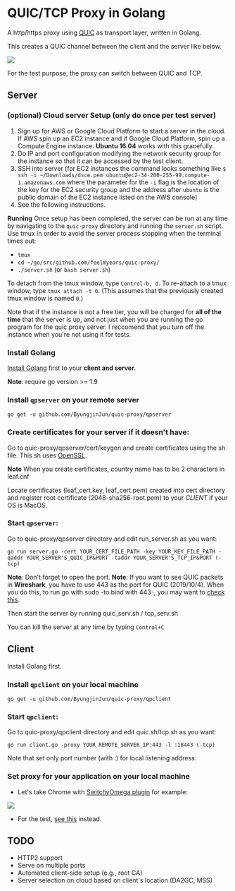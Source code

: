 # QUIC/TCP Proxy in Golang

A http/https proxy using [QUIC](https://www.chromium.org/quic) as transport layer, written in Golang.

This creates a QUIC channel between the client and the server like below. 

![](https://ws1.sinaimg.cn/large/44cd29dagy1fpn4yaf2p8j20nd079aae.jpg)

For the test purpose, the proxy can switch between QUIC and TCP. 

## Server

### (optional) Cloud server Setup (only do once per test server)
1. Sign up for AWS or Google Cloud Platform to start a server in the cloud. If AWS spin up an EC2 instance and if Google Cloud Platform, spin up a Compute Engine instance. **Ubuntu 16.04** works with this gracefully.
2. Do IP and port configuration modifying the network security group for the instance so that it can be accessed by the test client. 
3. SSH into server (for EC2 instances the command looks something like `$ ssh -i ~/Downloads/dsce.pem ubuntu@ec2-34-200-255-99.compute-1.amazonaws.com` where the parameter for the `-i` flag is the location of the key for the EC2 security group and the address after `ubuntu` is the public domain of the EC2 instance listed on the AWS console)
4. See the following instructions.

**Running**
Once setup has been completed, the server can be run at any time by navigating to the `quic-proxy` directory and running the `server.sh` script. Use tmux in order to avoid the server process stopping when the terminal times out:

- `tmux`
-  `cd ~/go/src/github.com/feelmyears/quic-proxy/`
-  `./server.sh` (or `bash server.sh`)

To detach from the tmux window, type `Control-b, d`. To re-attach to a tmux window, type `tmux attach -t 0`. (This assumes that the previously created tmux window is named `0`.)

Note that if the instance is not a free tier, you will be charged for **all of the time** that the server is up, and not just when you are running the go program for the quic proxy server. I reccomend that you turn off the instance when you're not using it for tests.

### Install Golang

[Install Golang](https://golang.org/dl/) first to your **client and server**.

**Note**: require go version >= 1.9

### Install `qpserver` on your remote server

`go get -u github.com/ByungjinJun/quic-proxy/qpserver`

### Create certificates for your server if it doesn't have:

Go to quic-proxy/qpserver/cert/keygen and create certificates using the sh file. This sh uses [OpenSSL](https://www.openssl.org).

**Note** When you create certificates, country name has to be 2 characters in leaf.cnf

Locate certificates (leaf_cert.key, leaf_cert.pem) created into cert directory and register root certificate (2048-sha256-root.pem) to your *CLIENT* if your OS is MacOS.

### Start `qpserver`:

Go to quic-proxy/qpserver directory and edit run_server.sh as you want:

`go run server.go -cert YOUR_CERT_FILE_PATH -key YOUR_KEY_FILE_PATH -qaddr YOUR_SERVER'S_QUIC_IP&PORT -taddr YOUR_SERVER'S_TCP_IP&PORT (-tcp)`

**Note**: Don't forget to open the port.
**Note**: If you want to see QUIC packets in **Wireshark**, you have to use 443 as the port for QUIC (2019/10/4). When you do this, to run go with sudo -to bind with 443-, you may want to [check this](https://github.com/hypriot/golang-armbuilds/issues/6#issuecomment-244233589).

Then start the server by running quic_serv.sh / tcp_serv.sh

You can kill the server at any time by typing `Control+C` 

## Client

Install Golang first.

### Install `qpclient` on your local machine

`go get -u github.com/ByungjinJun/quic-proxy/qpclient`

### Start `qpclient`:

Go to quic-proxy/qpclient directory and edit quic.sh/tcp.sh as you want:

`go run client.go -proxy YOUR_REMOTE_SERVER_IP:443 -l :18443 (-tcp)`

Note that set only port number (with :) for local listening address.

### Set proxy for your application on your local machine

- Let's take Chrome with [SwitchyOmega plugin](https://chrome.google.com/webstore/detail/proxy-switchyomega/padekgcemlokbadohgkifijomclgjgif?hl=en) for example:

![](https://ws1.sinaimg.cn/large/44cd29dagy1fpn5c4jng6j21eq0fw40j.jpg)

- For the test, [see this](https://github.com/ByungjinJun/quic-proxy/tree/master/tester) instead.


## TODO

* HTTP2 support
* Serve on multiple ports
* Automated client-side setup (e.g., root CA)
* Server selection on cloud based on client's location (DA2GC, MSS)
